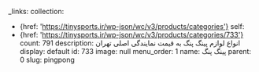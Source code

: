 _links:
  collection:
  - {href: 'https://tinysports.ir/wp-json/wc/v3/products/categories'}
  self:
  - {href: 'https://tinysports.ir/wp-json/wc/v3/products/categories/733'}
count: 791
description: انواع لوازم پینگ پنگ به قیمت نمایندگی
  اصلی تهران
display: default
id: 733
image: null
menu_order: 1
name: پینگ پنگ
parent: 0
slug: pingpong
